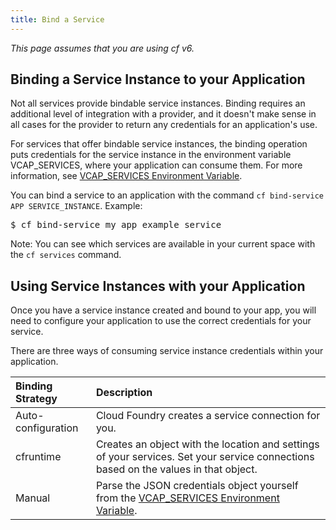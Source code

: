 ```yaml
---
title: Bind a Service
---
```


_This page assumes that you are using cf v6._

## <a id='binding'></a>Binding a Service Instance to your Application ##

Not all services provide bindable service instances.
Binding requires an additional level of integration with a provider, and it
doesn't make sense in all cases for the provider to return any credentials for
an application's use.

For services that offer bindable service instances, the binding operation puts
credentials for the service instance in the environment variable VCAP_SERVICES,
where your application can consume them.
For more information, see [VCAP\_SERVICES Environment Variable](../deploy-apps/environment-variable.html).

You can bind a service to an application with the command `cf bind-service APP SERVICE_INSTANCE`.
Example:

<pre class="terminal">
$ cf bind-service my_app example_service
</pre>

Note: You can see which services are available in your current space with the
`cf services` command.

## <a id='using'></a>Using Service Instances with your Application ##

Once you have a service instance created and bound to your app, you will need to
configure your application to use the correct credentials for your service.

There are three ways of consuming service instance credentials within your
application.

| Binding Strategy     | Description                                                                                                                            |
| :------------------- | :--------------------                                                                                                                  |
| Auto-configuration | Cloud Foundry creates a service connection for you.                                                                |
| cfruntime            | Creates an object with the location and settings of your services. Set your service connections based on the values in that object.    |
| Manual               | Parse the JSON credentials object yourself from the [VCAP\_SERVICES Environment Variable](../deploy-apps/environment-variable.html). |

